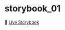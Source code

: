 # storybook_01

🚀 [Live Storybook](https://6346c29f12cb3212588eb719-kysdmcdpcq.chromatic.com/?path=/story/card01--regular)